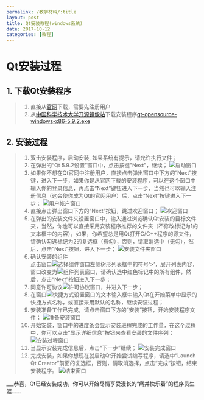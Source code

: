 ```yaml
---
permalink: /教学材料/:title
layout: post
title: Qt安装教程(windows系统)
date: 2017-10-12
categories: [教程]
---
```


# Qt安装过程
## 1. 下载Qt安装程序
> 1. 直接从[官网](https://www.qt.io/)下载，需要先注册用户
> 1. 从[中国科学技术大学开源镜像站](http://mirrors.ustc.edu.cn/)下载安装程序[qt-opensource-windows-x86-5.9.2.exe](http://mirrors.ustc.edu.cn/qtproject/official_releases/qt/5.9/5.9.2/qt-opensource-windows-x86-5.9.2.exe)

## 2. 安装过程
> 1. 双击安装程序，启动安装, 如果系统有提示，请允许执行文件；
> 1. 在弹出的“Qt 5.9.2设置”窗口中，点击按键"Next"，继续；
>    ![启动窗口](../_images/QtInstall_01.png)
> 1. 如果你不想在Qt官网中注册用户，直接点击弹出窗口中下方的“Next”按键，进入下一步，如果你是从官网下载的安装程序，可以在这个窗口中输入你的登录信息，再点击“Next”键钮进入下一步，当然也可以输入注册信息（这会使你成为Qt的官网用户）后，点击“Next”按键进入下一步；
>    ![用户帐户窗口](../_images/QtInstall_02.png)
> 1. 直接点击弹出窗口下方的“Next”按钮，跳过欢迎窗口；
>    ![欢迎窗口](../_images/QtInstall_03.png)
> 1. 在弹出的安装文件夹设置窗口中，输入通过浏览确认Qt安装的目标文件夹，当然，你也可以直接采用安装程序推荐的文件夹（不修改标记为1的文本框中的内容），如果，你希望总是用Qt打开C/C++程序的源文件，请确认勾选标记为2的复选框（有勾），否则，请取消选中（无勾），然后，点击“Next”按钮，进入下一步；
>    ![安装文件夹窗口](../_images/QtInstall_04.png)
> 1. 确认安装的组件    
> 点击窗口![选择组件窗口](../_images/QtInstall_05.png)左侧树形列表框中的符号‘>’，展开列表内容，窗口改变为![组件列表窗口](../_images/QtInstall_06.png)，请确认选中红色标记中的所有组件，然后，点击“Next”按钮进入下一步；
> 1. 同意许可协议![许可协议窗口](../_images/QtInstall_07.png)，并进入下一步；
> 1. 在窗口![快捷方式设置窗口](../_images/QtInstall_08.png)的文本输入框中输入Qt在开始菜单中显示的快捷方式名称，或直接采用默认的名称，继续安装过程；
> 1. 安装准备工作已完成，请点击窗口下方的“安装”按钮，开始安装程序文件；
>    ![准备安装窗口](../_images/QtInstall_09.png)
> 1. 开始安装，窗口中的进度条会显示安装进程完成的工作量，在这个过程中，你可以点击“显示详细信息”按钮来查看安装的文件序列；
>    ![安装过程窗口](../_images/QtInstall_10.png)
> 1. 当显示安装完成信息后，点击“下一步”继续；
>    ![安装完成窗口](../_images/QtInstall_11.png)
> 1. 完成安装，如果你想现在就启动Qt开始尝试编写程序，请选中“Launch Qt Creator”前面的复选框，否则，请取消选择，点击“完成”按钮，结束安装程序。
>    ![结束窗口](../_images/QtInstall_12.png)

___恭喜，Qt已经安装成功，你可以开始尽情享受漫长的“痛并快乐着”的程序员生涯......
